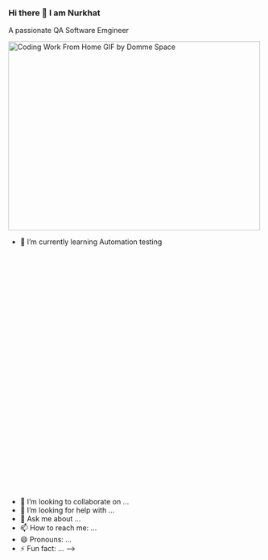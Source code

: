 ### Hi there 👋 I am Nurkhat
A passionate QA Software Emgineer


<img src="https://media4.giphy.com/media/qgQUggAC3Pfv687qPC/giphy.gif?cid=ecf05e475tmguh28a72hupbi2uwok7kyfx2iam3s2qt0ntop&amp;rid=giphy.gif&amp;ct=g" alt="Coding Work From Home GIF by Domme Space" style="width: 500px; height: 375px; left: 0px; top: 0px; opacity: 1;">

- 🌱 I’m currently learning Automation testing <img src="https://media3.giphy.com/media/KAq5w47R9rmTuvWOWa/giphy.gif?cid=ecf05e4709dkkakaiuk55thkxoq1r7quwfhwkefmj2jaha6p&amp;rid=giphy.gif&amp;ct=g" alt="Code Coding GIF by EscuelaDevRock" style="width: 500px; height: 495.833px; left: 0px; top: 0px; opacity: 0;"> 
- 👯 I’m looking to collaborate on ...
- 🤔 I’m looking for help with ...
- 💬 Ask me about ...
- 📫 How to reach me: ...
- 😄 Pronouns: ...
- ⚡ Fun fact: ...
-->
